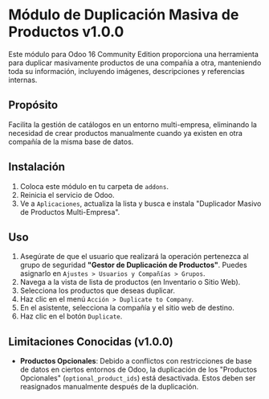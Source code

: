 # Módulo de Duplicación Masiva de Productos v1.0.0

Este módulo para Odoo 16 Community Edition proporciona una herramienta para duplicar masivamente productos de una compañía a otra, manteniendo toda su información, incluyendo imágenes, descripciones y referencias internas.

## Propósito

Facilita la gestión de catálogos en un entorno multi-empresa, eliminando la necesidad de crear productos manualmente cuando ya existen en otra compañía de la misma base de datos.

## Instalación

1.  Coloca este módulo en tu carpeta de `addons`.
2.  Reinicia el servicio de Odoo.
3.  Ve a `Aplicaciones`, actualiza la lista y busca e instala "Duplicador Masivo de Productos Multi-Empresa".

## Uso

1.  Asegúrate de que el usuario que realizará la operación pertenezca al grupo de seguridad **"Gestor de Duplicación de Productos"**. Puedes asignarlo en `Ajustes > Usuarios y Compañías > Grupos`.
2.  Navega a la vista de lista de productos (en Inventario o Sitio Web).
3.  Selecciona los productos que deseas duplicar.
4.  Haz clic en el menú `Acción > Duplicate to Company`.
5.  En el asistente, selecciona la compañía y el sitio web de destino.
6.  Haz clic en el botón `Duplicate`.

## Limitaciones Conocidas (v1.0.0)

* **Productos Opcionales**: Debido a conflictos con restricciones de base de datos en ciertos entornos de Odoo, la duplicación de los "Productos Opcionales" (`optional_product_ids`) está desactivada. Estos deben ser reasignados manualmente después de la duplicación.